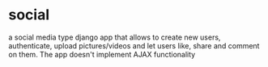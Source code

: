 # social
a social media type django app that allows to create new users, authenticate, upload pictures/videos and let users like, share and comment on them. The app doesn't implement AJAX functionality
